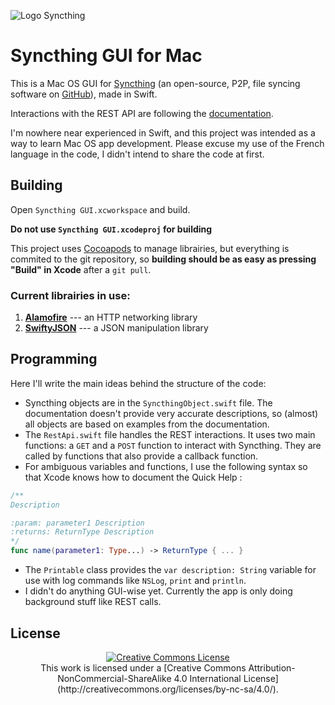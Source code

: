 ![Logo Syncthing](https://syncthing.net/images/logo-horizontal.svg)

# Syncthing GUI for Mac

This is a Mac OS GUI for [Syncthing](https://syncthing.net) (an open-source, P2P, file syncing software on [GitHub](https://github.com/syncthing/syncthing)), made in Swift. 

Interactions with the REST API are following the [documentation](http://docs.syncthing.net/dev/rest.html).

I'm nowhere near experienced in Swift, and this project was intended as a way to learn Mac OS app development. Please excuse my use of the French language in the code, I didn't intend to share the code at first.

## Building

Open `Syncthing GUI.xcworkspace` and build. 

**Do not use `Syncthing GUI.xcodeproj` for building** 

This project uses [Cocoapods](https://cocoapods.org) to manage librairies, but everything is commited to the git repository, so **building should be as easy as pressing "Build" in Xcode** after a `git pull`.

### Current librairies in use:

1. **[Alamofire](https://github.com/Alamofire/Alamofire)** --- an HTTP networking library
2. **[SwiftyJSON](https://github.com/SwiftyJSON/SwiftyJSON)** --- a JSON manipulation library

## Programming

Here I'll write the main ideas behind the structure of the code:

* Syncthing objects are in the `SyncthingObject.swift` file. The documentation doesn't provide very accurate descriptions, so (almost) all objects are based on examples from the documentation.
* The `RestApi.swift` file handles the REST interactions. It uses two main functions: a `GET` and a `POST` function to interact with Syncthing. They are called by functions that also provide a callback function. 
* For ambiguous variables and functions, I use the following syntax so that Xcode knows how to document the Quick Help : 

```swift
/** 
Description 

:param: parameter1 Description
:returns: ReturnType Description
*/
func name(parameter1: Type...) -> ReturnType { ... }
``` 

* The `Printable` class provides the `var description: String` variable for use with log commands like `NSLog`, `print` and `println`.
* I didn't do anything GUI-wise yet. Currently the app is only doing background stuff like REST calls.

## License

<center><a rel="license" href="http://creativecommons.org/licenses/by-nc-sa/4.0/"><img alt="Creative Commons License" style="border-width:0" src="https://i.creativecommons.org/l/by-nc-sa/4.0/88x31.png" /></a></br>
This work is licensed under a [Creative Commons Attribution-NonCommercial-ShareAlike 4.0 International License](http://creativecommons.org/licenses/by-nc-sa/4.0/).
</center>